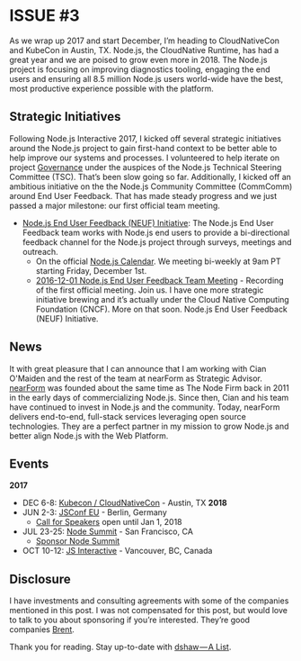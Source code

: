 # ISSUE #3

As we wrap up 2017 and start December, I’m heading to CloudNativeCon and KubeCon in 
Austin, TX. Node.js, the CloudNative Runtime, has had a great year and we are poised to 
grow even more in 2018. 
The Node.js project is focusing on improving diagnostics tooling, engaging the 
end users and ensuring all 8.5 million Node.js users world-wide have the best, 
most productive experience possible with the platform.


## Strategic Initiatives

Following Node.js Interactive 2017, I kicked off several strategic initiatives around 
the Node.js project to gain first-hand context to be better able to help improve our 
systems and processes. I volunteered to help iterate on project [Governance](https://github.com/nodejs/TSC/issues/383) under 
the auspices of the Node.js Technical Steering Committee (TSC). 
That’s been slow going so far. Additionally, I kicked off an ambitious initiative on 
the the Node.js Community Committee (CommComm) around End User Feedback. 
That has made steady progress and we just passed a major milestone: 
our first official team meeting.

- [Node.js End User Feedback (NEUF) Initiative](https://github.com/nodejs/user-feedback/): The Node.js End User Feedback team works 
with Node.js end users to provide a bi-directional feedback channel 
for the Node.js project through surveys, meetings and outreach.
  - On the official [Node.js Calendar](http://nodejs.org/calendar). We meeting bi-weekly at 9am PT starting Friday, 
  December 1st.
  - [2016-12-01 Node.js End User Feedback Team Meeting](https://www.youtube.com/watch?v=WrOXMIlcvoQ) - Recording of the first official meeting. Join us.
I have one more strategic initiative brewing and it’s actually under the Cloud Native Computing Foundation (CNCF). More on that soon.
Node.js End User Feedback (NEUF) Initiative.


## News 
It with great pleasure that I can announce that I am working with Cian O'Maiden and 
the rest of the team at nearForm as Strategic Advisor. 
[nearForm](http://nearform.com/) was founded about the same time as 
The Node Firm back in 2011 in the early days of commercializing Node.js. Since then, 
Cian and his team have continued to invest in Node.js and the community. Today, 
nearForm delivers end-to-end, full-stack services leveraging open source technologies. 
They are a perfect partner in my mission to grow Node.js and better align 
Node.js with the Web Platform.

## Events
**2017**
- DEC 6-8: [Kubecon / CloudNativeCon](http://events.linuxfoundation.org/events/archive/2017/kubecon-and-cloudnativecon-north-america) - Austin, TX
**2018**
- JUN 2-3: [JSConf EU](https://2018.jsconf.eu/) - Berlin, Germany
  - [Call for Speakers](https://2018.jsconf.eu/call-for-speakers) open until Jan 1, 2018
- JUL 23-25: [Node Summit](http://www.nodesummit.com/) - San Francisco, CA
    - [Sponsor Node Summit](http://www.nodesummit.com/sponsors/become-a-sponsor/)
- OCT 10-12: [JS Interactive](http://www.nodesummit.com/sponsors/become-a-sponsor/) - Vancouver, BC, Canada

## Disclosure
I have investments and consulting agreements with some of the companies mentioned in
this post. I was not compensated for this post, but would love to talk to 
you about sponsoring if you’re interested. They’re good companies [Brent](https://twitter.com/dog_rates/status/775410014383026176).


Thank you for reading. Stay up-to-date with [dshaw — A List](https://www.getrevue.co/profile/dshaw/).
